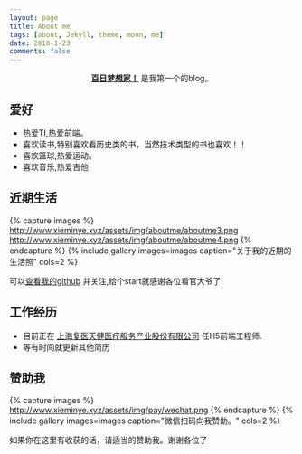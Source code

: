 ```yaml
---
layout: page
title: About me
tags: [about, Jekyll, theme, moon, me]
date: 2018-1-23
comments: false
---
```

    
<center><a href="http://www.xieminye.xyz/"><b>百日梦想家！</b></a> 是我第一个的blog。</center>

## 爱好
* 热爱TI,热爱前端。
* 喜欢读书,特别喜欢看历史类的书，当然技术类型的书也喜欢！！
* 喜欢篮球,热爱运动。
* 喜欢音乐,热爱吉他

## 近期生活

{% capture images %}
    <!-- http://www.xieminye.xyz/assets/img/aboutme/aboutme1.png -->
    <!-- http://www.xieminye.xyz/assets/img/aboutme/aboutme2.png -->
    http://www.xieminye.xyz/assets/img/aboutme/aboutme3.png
    http://www.xieminye.xyz/assets/img/aboutme/aboutme4.png
{% endcapture %}
{% include gallery images=images caption="关于我的近期的生活照" cols=2 %}

可以[查看我的github](https://github.com/z6269773) 并关注,给个start就感谢各位看官大爷了.

## 工作经历

* 目前正在 [上海复医天健医疗服务产业股份有限公司](http://www.fumedtj.com) 任H5前端工程师.
* 等有时间就更新其他简历  
<!-- [Install Moon](https://github.com/TaylanTatli/Moon){: .btn} -->

## 赞助我

{% capture images %}
    http://www.xieminye.xyz/assets/img/pay/wechat.png
{% endcapture %}
{% include gallery images=images caption="微信扫码向我赞助。" cols=2 %}

如果你在这里有收获的话，请适当的赞助我。谢谢各位了